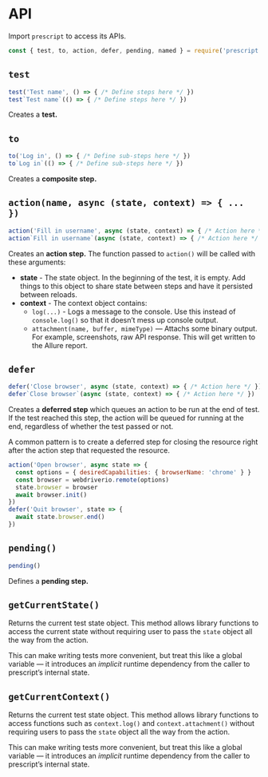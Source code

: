 # API

Import `prescript` to access its APIs.

```js
const { test, to, action, defer, pending, named } = require('prescript')
```

## `test`

<!-- prettier-ignore-start -->
```js
test('Test name', () => { /* Define steps here */ })
test`Test name`(() => { /* Define steps here */ })
```
<!-- prettier-ignore-end -->

Creates a **test.**

## `to`

<!-- prettier-ignore-start -->
```js
to('Log in', () => { /* Define sub-steps here */ })
to`Log in`(() => { /* Define sub-steps here */ })
```
<!-- prettier-ignore-end -->

Creates a **composite step.**

## `action(name, async (state, context) => { ... })`

<!-- prettier-ignore-start -->
```js
action('Fill in username', async (state, context) => { /* Action here */ })
action`Fill in username`(async (state, context) => { /* Action here */ })
```
<!-- prettier-ignore-end -->

Creates an **action step.** The function passed to `action()` will be called
with these arguments:

* **state** - The state object. In the beginning of the test, it is empty. Add
  things to this object to share state between steps and have it persisted
  between reloads.
* **context** - The context object contains:
  * `log(...)` - Logs a message to the console. Use this instead of
    `console.log()` so that it doesn’t mess up console output.
  * `attachment(name, buffer, mimeType)` — Attachs some binary output. For
    example, screenshots, raw API response. This will get written to the Allure
    report.

## `defer`

<!-- prettier-ignore-start -->
```js
defer('Close browser', async (state, context) => { /* Action here */ })
defer`Close browser`(async (state, context) => { /* Action here */ })
```
<!-- prettier-ignore-end -->

Creates a **deferred step** which queues an action to be run at the end of test.
If the test reached this step, the action will be queued for running at the end,
regardless of whether the test passed or not.

A common pattern is to create a deferred step for closing the resource right
after the action step that requested the resource.

```js
action('Open browser', async state => {
  const options = { desiredCapabilities: { browserName: 'chrome' } }
  const browser = webdriverio.remote(options)
  state.browser = browser
  await browser.init()
})
defer('Quit browser', state => {
  await state.browser.end()
})
```

## `pending()`

<!-- prettier-ignore-start -->
```js
pending()
```
<!-- prettier-ignore-end -->

Defines a **pending step.**

## `getCurrentState()`

Returns the current test state object. This method allows library functions to
access the current state without requiring user to pass the `state` object all
the way from the action.

This can make writing tests more convenient, but treat this like a global
variable — it introduces an _implicit_ runtime dependency from the caller to
prescript’s internal state.

## `getCurrentContext()`

Returns the current test state object. This method allows library functions to
access functions such as `context.log()` and `context.attachment()` without
requiring users to pass the `state` object all the way from the action.

This can make writing tests more convenient, but treat this like a global
variable — it introduces an _implicit_ runtime dependency from the caller to
prescript’s internal state.
